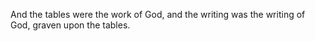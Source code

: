 And the tables were the work of God, and the writing was the writing of God, graven upon the tables.
